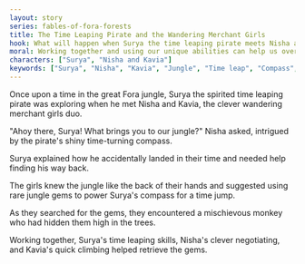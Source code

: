 ```yaml
---
layout: story
series: fables-of-fora-forests
title: The Time Leaping Pirate and the Wandering Merchant Girls
hook: What will happen when Surya the time leaping pirate meets Nisha and Kavia in the great Fora jungle?
moral: Working together and using our unique abilities can help us overcome challenges.
characters: ["Surya", "Nisha and Kavia"]
keywords: ["Surya", "Nisha", "Kavia", "Jungle", "Time leap", "Compass", "Gems", "Monkey", "Collaboration", "Adventure"]
---
```


Once upon a time in the great Fora jungle, Surya the spirited time leaping pirate was exploring when he met Nisha and Kavia, the clever wandering merchant girls duo.

"Ahoy there, Surya! What brings you to our jungle?" Nisha asked, intrigued by the pirate's shiny time-turning compass.

Surya explained how he accidentally landed in their time and needed help finding his way back.

The girls knew the jungle like the back of their hands and suggested using rare jungle gems to power Surya's compass for a time jump.

As they searched for the gems, they encountered a mischievous monkey who had hidden them high in the trees.

Working together, Surya's time leaping skills, Nisha's clever negotiating, and Kavia's quick climbing helped retrieve the gems.
